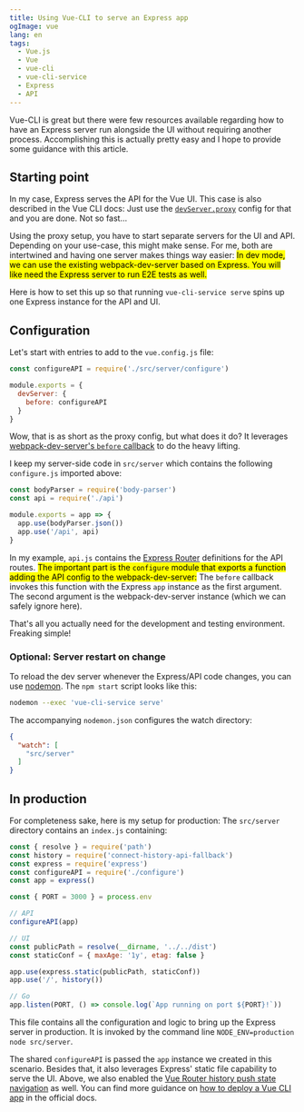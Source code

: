 ```yaml
---
title: Using Vue-CLI to serve an Express app
ogImage: vue
lang: en
tags:
  - Vue.js
  - Vue
  - vue-cli
  - vue-cli-service
  - Express
  - API
---
```


Vue-CLI is great but there were few resources available regarding 
how to have an Express server run alongside the UI without requiring another process.
Accomplishing this is actually pretty easy and I hope to provide some guidance with this article.

## Starting point

In my case, Express serves the API for the Vue UI.
This case is also described in the Vue CLI docs:
Just use the [`devServer.proxy`](https://cli.vuejs.org/config/#devserver-proxy) config for that and you are done.
Not so fast…

Using the proxy setup, you have to start separate servers for the UI and API.
Depending on your use-case, this might make sense. For me, both are intertwined and having one server makes things way easier:
<mark>In dev mode, we can use the existing webpack-dev-server based on Express.
You will like need the Express server to run E2E tests as well.</mark>

Here is how to set this up so that running `vue-cli-service serve` spins up one Express instance for the API and UI.

## Configuration

Let's start with entries to add to the `vue.config.js` file:

```js
const configureAPI = require('./src/server/configure')

module.exports = {
  devServer: {
    before: configureAPI
  }
}
```

Wow, that is as short as the proxy config, but what does it do?
It leverages [webpack-dev-server's `before` callback](https://webpack.js.org/configuration/dev-server/#devserverbefore) to do the heavy lifting.

I keep my server-side code in `src/server` which contains the following `configure.js` imported above:

```js
const bodyParser = require('body-parser')
const api = require('./api')

module.exports = app => {
  app.use(bodyParser.json())
  app.use('/api', api)
}
```

In my example, `api.js` contains the [Express Router](https://expressjs.com/en/guide/routing.html#express-router) definitions for the API routes.
<mark>The important part is the `configure` module that exports a function adding the API config to the webpack-dev-server:</mark>
The `before` callback invokes this function with the Express `app` instance as the first argument.
The second argument is the webpack-dev-server instance (which we can safely ignore here).

That's all you actually need for the development and testing environment. Freaking simple!

### Optional: Server restart on change

To reload the dev server whenever the Express/API code changes, you can use [nodemon](https://github.com/remy/nodemon#running-non-node-scripts).
The `npm start` script looks like this:

```bash
nodemon --exec 'vue-cli-service serve'
```

The accompanying `nodemon.json` configures the watch directory:

```json
{
  "watch": [
    "src/server"
  ]
}
```

## In production

For completeness sake, here is my setup for production:
The `src/server` directory contains an `index.js` containing:

```js
const { resolve } = require('path')
const history = require('connect-history-api-fallback')
const express = require('express')
const configureAPI = require('./configure')
const app = express()

const { PORT = 3000 } = process.env

// API
configureAPI(app)

// UI
const publicPath = resolve(__dirname, '../../dist')
const staticConf = { maxAge: '1y', etag: false }

app.use(express.static(publicPath, staticConf))
app.use('/', history())

// Go
app.listen(PORT, () => console.log(`App running on port ${PORT}!`))
```

This file contains all the configuration and logic to bring up the Express server in production.
It is invoked by the command line `NODE_ENV=production node src/server`.

The shared `configureAPI` is passed the `app` instance we created in this scenario.
Besides that, it also leverages Express' static file capability to serve the UI.
Above, we also enabled the [Vue Router history push state navigation](https://router.vuejs.org/guide/essentials/history-mode.html) as well. You can find more guidance on [how to deploy a Vue CLI app](https://cli.vuejs.org/guide/deployment.html) in the official docs.
